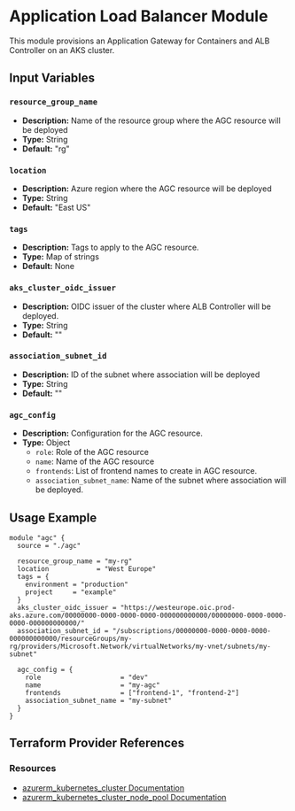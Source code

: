 # Application Load Balancer Module

This module provisions an Application Gateway for Containers and ALB Controller on an AKS cluster.

## Input Variables

### `resource_group_name`

- **Description:** Name of the resource group where the AGC resource will be deployed
- **Type:** String
- **Default:** "rg"

### `location`

- **Description:** Azure region where the AGC resource will be deployed
- **Type:** String
- **Default:** "East US"

### `tags`

- **Description:** Tags to apply to the AGC resource.
- **Type:** Map of strings
- **Default:** None

### `aks_cluster_oidc_issuer`

- **Description:** OIDC issuer of the cluster where ALB Controller will be deployed.
- **Type:** String
- **Default:** ""

### `association_subnet_id`

- **Description:** ID of the subnet where association will be deployed
- **Type:** String
- **Default:** ""

### `agc_config`

- **Description:** Configuration for the AGC resource.
- **Type:** Object
  - `role`: Role of the AGC resource
  - `name`: Name of the AGC resource
  - `frontends`: List of frontend names to create in AGC resource.
  - `association_subnet_name`: Name of the subnet where association will be deployed.

## Usage Example

```hcl
module "agc" {
  source = "./agc"

  resource_group_name = "my-rg"
  location            = "West Europe"
  tags = {
    environment = "production"
    project     = "example"
  }
  aks_cluster_oidc_issuer = "https://westeurope.oic.prod-aks.azure.com/00000000-0000-0000-0000-000000000000/00000000-0000-0000-0000-000000000000/"
  association_subnet_id = "/subscriptions/00000000-0000-0000-0000-000000000000/resourceGroups/my-rg/providers/Microsoft.Network/virtualNetworks/my-vnet/subnets/my-subnet"
  
  agc_config = {
    role                    = "dev"
    name                    = "my-agc"
    frontends               = ["frontend-1", "frontend-2"]
    association_subnet_name = "my-subnet"
  }
}
```

## Terraform Provider References

### Resources

- [azurerm_kubernetes_cluster Documentation](https://registry.terraform.io/providers/hashicorp/azurerm/latest/docs/resources/kubernetes_cluster)
- [azurerm_kubernetes_cluster_node_pool Documentation](https://registry.terraform.io/providers/hashicorp/azurerm/latest/docs/resources/kubernetes_cluster_node_pool)
